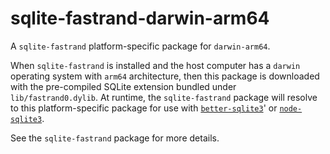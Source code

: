 <!--- Generated with the npm_generate_platform_packages.sh script, don't edit by hand -->

# sqlite-fastrand-darwin-arm64

A `sqlite-fastrand` platform-specific package for `darwin-arm64`. 

When `sqlite-fastrand` is installed and the host computer has a `darwin` operating system with `arm64` architecture, then this package is downloaded with the pre-compiled SQLite extension bundled under `lib/fastrand0.dylib`. At runtime, the `sqlite-fastrand` package will resolve to this platform-specific package for use with [`better-sqlite3`](https://github.com/WiseLibs/better-sqlite3)' or [`node-sqlite3`](https://github.com/TryGhost/node-sqlite3).

See the `sqlite-fastrand` package for more details.